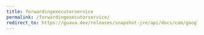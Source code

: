 ```yaml
---
title: forwardingexecutorservice
permalink: /forwardingexecutorservice/
redirect_to: https://guava.dev/releases/snapshot-jre/api/docs/com/google/common/util/concurrent/ForwardingExecutorService.html
---
```

